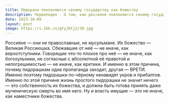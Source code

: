 ```yaml
---
title: Пидорахи поклоняются своему государству как божеству
description: Червепедия - О том, как россияне поклоняются своему государству как божеству.
date: 2023-10-09
layout: post
image: https://i.ibb.co/gFyjKtj2/30.jpg
---
```


<p>Россияне — они не православные, не мусульмане. Их божество — Великая Россиюшка. Сбежавшие от неё — не иначе, как вероотступники. Говорящие что-то плохое про неё — не иначе, как богохульники, не согласные с абсолютной её правотой и непогрешимостью — не иначе, как еретики. И именно в этом причина, почему пидорашкам одна пропаганда заходит, другая — ВРЕТИ. Именно поэтому пидорашки по-чёрному ненавидят укров и прибалтов. Именно по этой причине жизнь простого пидорашки не значит ничего — это собственность их божества, и должна быть готова принять даже мученическую смерть во имя него. Ну и власть имущие — это не иначе, как наместники божества.</p>